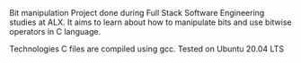 Bit manipulation
Project done during Full Stack Software Engineering studies at ALX. It aims to learn about how to manipulate bits and use bitwise operators in C language.

Technologies
C files are compiled using gcc.
Tested on Ubuntu 20.04 LTS
